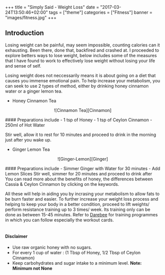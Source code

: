 +++
title = "Simply Said - Weight Loss"
date = "2017-03-24T13:50:46+02:00"
tags = ["theme"]
categories = ["Fitness"]
banner = "images/fitness.jpg"
+++

[1]: http://darebee.com/
[GitHub Logo]: /images/myavatar.png
[Cinnamon]: /images/cinnamon.jpg
[Ginger]: /images/ginger.jpg
[comment]: <> ( leaves 2 spaces to signify that it is a new line )
[comment]: <> (``` $ this is a command ```)
[comment]: <> (![GitHub Logo][GitHub Logo]  )
[comment]: <> (**This** is a guide on [Markdown][1])

## Introduction
Losing weight can be painful, may seem impossible, counting calories can it exhausting. Been there, done that, backfired and crashed at. I proceeded to explore betters ways to lose weight, below includes some of the measures that I have found to work to effectively lose weight without losing your life and sense of self.

Losing weight does not neccessarily means it is about going on a diet that causes you immense emotional pain. To help increase your metabolism, you can seek to use 2 types of method, either by drinking honey cinnamon water or a ginger lemon tea.

+ Honey Cinnamon Tea  
<p align = center>![Cinnamon Tea][Cinnamon]</p>
#### Preparations include
  - 1 tsp of Honey
  - 1 tsp of Ceylon Cinnamon
  - 250ml of Hot Water

Stir well, allow it to rest for 10 minutes and proceed to drink in the morning just after you wake up.

+ Ginger Lemon Tea
<p align = center>![Ginger-Lemon][Ginger]</p>
#### Preparations include
  - Simmer Ginger with Water for 30 minutes
  - Add Lemon Slices
Stir well, simmer for 20 minutes and proceed to drink after
You can read more about the benefits of honey, the differences between Cassia & Ceylon Cinnamon by clicking on the keywords.  

All these will help in aiding you by incrasing your metabolism to allow fats to be burn faster and easier. To further increase your weight loss process and helping to keep your body in a better condition, proceed to lift weights/ perform resistance training up to 3 times/ week. Its training only can be done as between 15-45 minutes. Refer to [Darebee][1] for training programmes in which you can follow especially the workout cards.
</br>
</br>
#### Disclaimer
+ Use raw organic honey with no sugars.
+ For every 1 cup of water : (1 Tbsp of Honey, 1/2 Tbsp of Ceylon Cinnamon)
+ Keep carbohydrates and sugar intake to a minimum level. **Note: Minimum not None**
